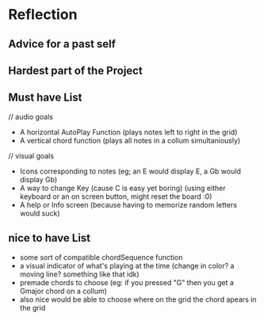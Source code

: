 # Reflection

 ## Advice for a past self
 
 ## Hardest part of the Project
 
 ## Must have List 
 // audio goals
  - A horizontal AutoPlay Function 
     (plays notes left to right in the grid)
  - A vertical chord function 
     (plays all notes in a collum simultaniously)
     
 // visual goals
  - Icons corresponding to notes
     (eg; an E would display E, a Gb would display Gb)
  - A way to change Key (cause C is easy yet boring)
     (using either keyboard or an on screen button, might reset the board :0) 
  - A help or Info screen
     (because having to memorize random letters would suck)

## nice to have List 
 
 - some sort of compatible chordSequence function 
 - a visual indicator of what's playing at the time
     (change in color? a moving line? something like that idk)
 - premade chords to choose
     (eg: if you pressed "G" then you get a Gmajor chord on a collum)
 - also nice would be able to choose where on the grid the chord apears in the grid


